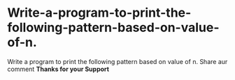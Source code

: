 # Write-a-program-to-print-the-following-pattern-based-on-value-of-n.
Write a program to print the following pattern based on value of n.
Share aur comment 
**Thanks for your Support**
